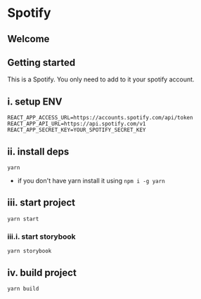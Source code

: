 # Spotify

## Welcome

## Getting started

This is a Spotify. You only need to add to it your spotify account.

## i. setup ENV

```
REACT_APP_ACCESS_URL=https://accounts.spotify.com/api/token
REACT_APP_API_URL=https://api.spotify.com/v1
REACT_APP_SECRET_KEY=YOUR_SPOTIFY_SECRET_KEY
```

## ii. install deps

```
yarn
```

- if you don't have yarn install it using `npm i -g yarn`

## iii. start project

```
yarn start
```

### iii.i. start storybook

```
yarn storybook
```

## iv. build project

```
yarn build
```
